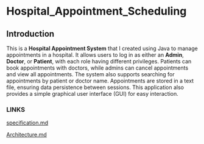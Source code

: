 # Hospital_Appointment_Scheduling

## Introduction

This is a **Hospital Appointment System** that I created using Java to manage appointments in a hospital. It allows users to log in as either an **Admin**, **Doctor**, or **Patient**, with each role having different privileges. Patients can book appointments with doctors, while admins can cancel appointments and view all appointments. The system also supports searching for appointments by patient or doctor name. Appointments are stored in a text file, ensuring data persistence between sessions. This application also provides a simple graphical user interface (GUI) for easy interaction.

### LINKS
[specification.md](Documentation/Specification.md)

[Architecture.md](https://github.com/mbalitoh56/Hospital_Appointment_Scheduling/blob/328a73f3c33ffb40df3c40c087c431a3faf5369f/Architecture.md)

